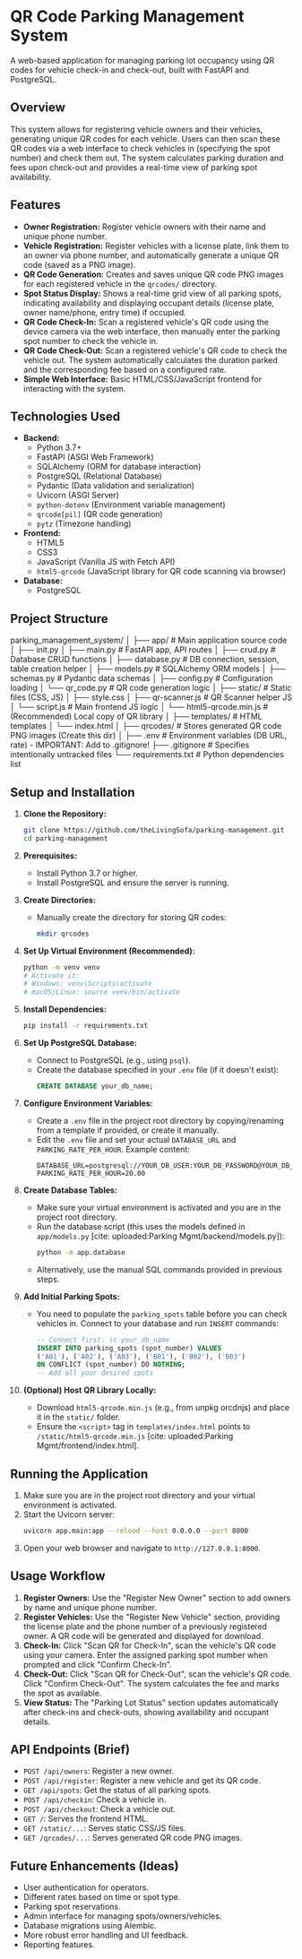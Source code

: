 # QR Code Parking Management System

A web-based application for managing parking lot occupancy using QR codes for vehicle check-in and check-out, built with FastAPI and PostgreSQL.

## Overview

This system allows for registering vehicle owners and their vehicles, generating unique QR codes for each vehicle. Users can then scan these QR codes via a web interface to check vehicles in (specifying the spot number) and check them out. The system calculates parking duration and fees upon check-out and provides a real-time view of parking spot availability.

## Features

* **Owner Registration:** Register vehicle owners with their name and unique phone number.
* **Vehicle Registration:** Register vehicles with a license plate, link them to an owner via phone number, and automatically generate a unique QR code (saved as a PNG image).
* **QR Code Generation:** Creates and saves unique QR code PNG images for each registered vehicle in the `qrcodes/` directory.
* **Spot Status Display:** Shows a real-time grid view of all parking spots, indicating availability and displaying occupant details (license plate, owner name/phone, entry time) if occupied.
* **QR Code Check-In:** Scan a registered vehicle's QR code using the device camera via the web interface, then manually enter the parking spot number to check the vehicle in.
* **QR Code Check-Out:** Scan a registered vehicle's QR code to check the vehicle out. The system automatically calculates the duration parked and the corresponding fee based on a configured rate.
* **Simple Web Interface:** Basic HTML/CSS/JavaScript frontend for interacting with the system.

## Technologies Used

* **Backend:**
    * Python 3.7+
    * FastAPI (ASGI Web Framework)
    * SQLAlchemy (ORM for database interaction)
    * PostgreSQL (Relational Database)
    * Pydantic (Data validation and serialization)
    * Uvicorn (ASGI Server)
    * `python-dotenv` (Environment variable management)
    * `qrcode[pil]` (QR code generation)
    * `pytz` (Timezone handling)
* **Frontend:**
    * HTML5
    * CSS3
    * JavaScript (Vanilla JS with Fetch API)
    * `html5-qrcode` (JavaScript library for QR code scanning via browser)
* **Database:**
    * PostgreSQL

## Project Structure

parking_management_system/
│
├── app/                      # Main application source code
│   ├── init.py
│   ├── main.py               # FastAPI app, API routes
│   ├── crud.py               # Database CRUD functions
│   ├── database.py           # DB connection, session, table creation helper
│   ├── models.py             # SQLAlchemy ORM models
│   ├── schemas.py            # Pydantic data schemas
│   ├── config.py             # Configuration loading
│   └── qr_code.py            # QR code generation logic
│
├── static/                   # Static files (CSS, JS)
│   ├── style.css
│   ├── qr-scanner.js         # QR Scanner helper JS
│   └── script.js             # Main frontend JS logic
│   └── html5-qrcode.min.js   # (Recommended) Local copy of QR library
│
├── templates/                # HTML templates
│   └── index.html
│
├── qrcodes/                  # Stores generated QR code PNG images (Create this dir)
│
├── .env                      # Environment variables (DB URL, rate) - IMPORTANT: Add to .gitignore!
├── .gitignore                # Specifies intentionally untracked files
└── requirements.txt          # Python dependencies list

## Setup and Installation

1.  **Clone the Repository:**
    ```bash
    git clone https://github.com/theLivingSofa/parking-management.git
    cd parking-management
    ```

2.  **Prerequisites:**
    * Install Python 3.7 or higher.
    * Install PostgreSQL and ensure the server is running.

3.  **Create Directories:**
    * Manually create the directory for storing QR codes:
        ```bash
        mkdir qrcodes
        ```

4.  **Set Up Virtual Environment (Recommended):**
    ```bash
    python -m venv venv
    # Activate it:
    # Windows: venv\Scripts\activate
    # macOS/Linux: source venv/bin/activate
    ```

5.  **Install Dependencies:**
    ```bash
    pip install -r requirements.txt
    ```

6.  **Set Up PostgreSQL Database:**
    * Connect to PostgreSQL (e.g., using `psql`).
    * Create the database specified in your `.env` file (if it doesn't exist):
        ```sql
        CREATE DATABASE your_db_name;
        ```

7.  **Configure Environment Variables:**
    * Create a `.env` file in the project root directory by copying/renaming from a template if provided, or create it manually.
    * Edit the `.env` file and set your actual `DATABASE_URL` and `PARKING_RATE_PER_HOUR`. Example content:
        ```dotenv
        DATABASE_URL=postgresql://YOUR_DB_USER:YOUR_DB_PASSWORD@YOUR_DB_HOST:YOUR_DB_PORT/YOUR_DB_NAME
        PARKING_RATE_PER_HOUR=20.00
        ```

8.  **Create Database Tables:**
    * Make sure your virtual environment is activated and you are in the project root directory.
    * Run the database script (this uses the models defined in `app/models.py` [cite: uploaded:Parking Mgmt/backend/models.py]):
        ```bash
        python -m app.database
        ```
    * Alternatively, use the manual SQL commands provided in previous steps.

9.  **Add Initial Parking Spots:**
    * You need to populate the `parking_spots` table before you can check vehicles in. Connect to your database and run `INSERT` commands:
        ```sql
        -- Connect first: \c your_db_name
        INSERT INTO parking_spots (spot_number) VALUES
        ('A01'), ('A02'), ('A03'), ('B01'), ('B02'), ('B03')
        ON CONFLICT (spot_number) DO NOTHING;
        -- Add all your desired spots
        ```

10. **(Optional) Host QR Library Locally:**
    * Download `html5-qrcode.min.js` (e.g., from unpkg orcdnjs) and place it in the `static/` folder.
    * Ensure the `<script>` tag in `templates/index.html` points to `/static/html5-qrcode.min.js` [cite: uploaded:Parking Mgmt/frontend/index.html].

## Running the Application

1.  Make sure you are in the project root directory and your virtual environment is activated.
2.  Start the Uvicorn server:
    ```bash
    uvicorn app.main:app --reload --host 0.0.0.0 --port 8000
    ```
3.  Open your web browser and navigate to `http://127.0.0.1:8000`.

## Usage Workflow

1.  **Register Owners:** Use the "Register New Owner" section to add owners by name and unique phone number.
2.  **Register Vehicles:** Use the "Register New Vehicle" section, providing the license plate and the phone number of a previously registered owner. A QR code will be generated and displayed for download.
3.  **Check-In:** Click "Scan QR for Check-In", scan the vehicle's QR code using your camera. Enter the assigned parking spot number when prompted and click "Confirm Check-In".
4.  **Check-Out:** Click "Scan QR for Check-Out", scan the vehicle's QR code. Click "Confirm Check-Out". The system calculates the fee and marks the spot as available.
5.  **View Status:** The "Parking Lot Status" section updates automatically after check-ins and check-outs, showing availability and occupant details.

## API Endpoints (Brief)

* `POST /api/owners`: Register a new owner.
* `POST /api/register`: Register a new vehicle and get its QR code.
* `GET /api/spots`: Get the status of all parking spots.
* `POST /api/checkin`: Check a vehicle in.
* `POST /api/checkout`: Check a vehicle out.
* `GET /`: Serves the frontend HTML.
* `GET /static/...`: Serves static CSS/JS files.
* `GET /qrcodes/...`: Serves generated QR code PNG images.

## Future Enhancements (Ideas)

* User authentication for operators.
* Different rates based on time or spot type.
* Parking spot reservations.
* Admin interface for managing spots/owners/vehicles.
* Database migrations using Alembic.
* More robust error handling and UI feedback.
* Reporting features.
